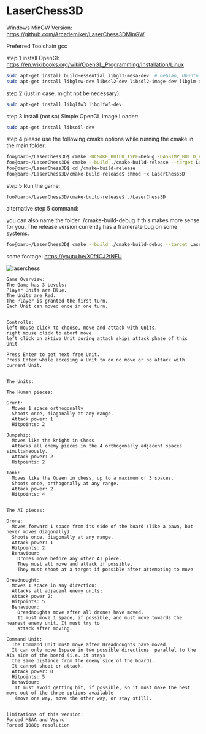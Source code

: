 # LaserChess3D
Windows MinGW Version: https://github.com/Arcademiker/LaserChess3DMinGW


Preferred Toolchain gcc

step 1 install OpenGl:
https://en.wikibooks.org/wiki/OpenGL_Programming/Installation/Linux
```bash
sudo apt-get install build-essential libgl1-mesa-dev  # Debian, Ubuntu
sudo apt-get install libglew-dev libsdl2-dev libsdl2-image-dev libglm-dev libfreetype6-dev  # Debian, Ubuntu
```
step 2 (just in case. might not be necessary):
```bash
sudo apt-get install libglfw3 libglfw3-dev
```
step 3 install (not so) Simple OpenGL Image Loader:
```bash
sudo apt-get install libsoil-dev
```
step 4 please use the following cmake options while running the cmake in the main folder:
```bash
foo@bar:~/LaserChess3D$ cmake -DCMAKE_BUILD_TYPE=Debug -DASSIMP_BUILD_ASSIMP_TOOLS=OFF
foo@bar:~/LaserChess3D$ cmake --build ./cmake-build-release --target LaserChess3D -- -j 3
foo@bar:~/LaserChess3D$ cd /cmake-build-release
foo@bar:~/LaserChess3D/cmake-build-release$ chmod +x LaserChess3D
```
step 5 Run the game:
```
foo@bar:~/LaserChess3D/cmake-build-release$ ./LaserChess3D
```
alternative step 5 command:

you can also name the folder ./cmake-build-debug if this makes more sense for you.
The release version currently has a framerate bug on some systems.
```bash
foo@bar:~/LaserChess3D$ cmake --build ./cmake-build-debug --target LaserChess3D -- -j 3
```

some footage: https://youtu.be/X0fdCJ2tNFU


![laserchess](https://user-images.githubusercontent.com/15786772/43614702-cf3fff8e-96b4-11e8-8b98-b3633cb95fdd.png)

```
Game Overview:
The Game has 3 Levels:
Player Units are Blue.
The Units are Red.
The Player is granted the first turn.
Each Unit can moved once in one turn.


Controlls:
left mouse click to choose, move and attack with Units.
right mouse click to abort move.
left click on aktive Unit during attack skips attack phase of this Unit

Press Enter to get next free Unit.
Press Enter while accesing a Unit to do no move or no attack with current Unit.


The Units:

The Human pieces:

Grunt:
  Moves 1 space orthogonally 
  Shoots once, diagonally at any range. 
  Attack power: 1 
  Hitpoints: 2 
  
Jumpship:
  Moves like the knight in Chess 
  Attacks all enemy pieces in the 4 orthogonally adjacent spaces simultaneously. 
  Attack power: 2 
  Hitpoints: 2 

Tank:
  Moves like the Queen in chess, up to a maximum of 3 spaces. 
  Shoots once, orthogonally at any range. 
  Attack power: 2 
  Hitpoints: 4 
  
  
The AI pieces:

Drone:
  Moves forward 1 space from its side of the board (like a pawn, but never moves diagonally). 
  Shoots once, diagonally at any range. 
  Attack power: 1 
  Hitpoints: 2 
  Behaviour: 
    Drones move before any other AI piece. 
    They must all move and attack if possible. 
    They must shoot at a target if possible after attempting to move 
    
Dreadnought:
  Moves 1 space in any direction: 
  Attacks all adjacent enemy units; 
  Attack power 2: 
  Hitpoints: 5 
  Behaviour: 
    Dreadnoughts move after all drones have moved. 
    It must move 1 space, if possible, and must move towards the nearest enemy unit. It must try to 
    attack after moving. 
    
Command Unit:
  The Command Unit must move after Dreadnoughts have moved. 
  It can only move 1space in two possible directions ­ parallel to the AIs side of the board (i.e. it stays 
  the same distance from the enemy side of the board). 
  It cannot shoot or attack. 
  Attack power: 0 
  Hitpoints: 5 
  Behaviour: 
   It must avoid getting hit, if possible, so it must make the best move out of the three options available 
   (move one way, move the other way, or stay still). 


limitations of this version:
Forced MSAA and Vsync
Forced 1080p resolution
```
